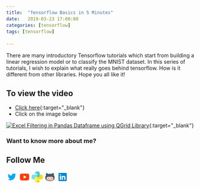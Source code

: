```yaml
---
title:  "Tensorflow Basics in 5 Minutes"
date:   2019-03-23 17:00:00
categories: [tensorflow]
tags: [tensorflow]

---
```


There are many introductory Tensorflow tutorials which start from building a linear regression model or to classify the MNIST dataset. In this series of tutorials, I wish to explain what really goes behind tensorflow. How is it different from other libraries. Hope you all like it!


## To view the video
* [Click here](https://youtu.be/ICl3EbL85IQ){:target="_blank"}
* Click on the image below

[![Excel Filtering in Pandas Dataframe using QGrid Library](http://img.youtube.com/vi/ICl3EbL85IQ/0.jpg)](http://www.youtube.com/watch?v=ICl3EbL85IQ){:target="_blank"}

### Want to know more about me?
## Follow Me
<a href="https://twitter.com/_bhaveshbhatt" target="_blank"><img class="ai-subscribed-social-icon" src="/assets/images/tw.png" width="30"></a>
<a href="https://www.youtube.com/bhaveshbhatt8791/" target="_blank"><img class="ai-subscribed-social-icon" src="/assets/images/ytb.png" width="30"></a>
<a href="https://www.youtube.com/PythonTricks/" target="_blank"><img class="ai-subscribed-social-icon" src="/assets/images/python_logo.png" width="30"></a>
<a href="https://github.com/bhattbhavesh91" target="_blank"><img class="ai-subscribed-social-icon" src="/assets/images/gthb.png" width="30"></a>
<a href="https://www.linkedin.com/in/bhattbhavesh91/" target="_blank"><img class="ai-subscribed-social-icon" src="/assets/images/lnkdn.png" width="30"></a>
